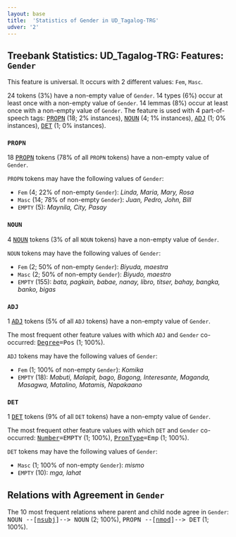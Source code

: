 ```yaml
---
layout: base
title:  'Statistics of Gender in UD_Tagalog-TRG'
udver: '2'
---
```


## Treebank Statistics: UD_Tagalog-TRG: Features: `Gender`

This feature is universal.
It occurs with 2 different values: `Fem`, `Masc`.

24 tokens (3%) have a non-empty value of `Gender`.
14 types (6%) occur at least once with a non-empty value of `Gender`.
14 lemmas (8%) occur at least once with a non-empty value of `Gender`.
The feature is used with 4 part-of-speech tags: <tt><a href="tl_trg-pos-PROPN.html">PROPN</a></tt> (18; 2% instances), <tt><a href="tl_trg-pos-NOUN.html">NOUN</a></tt> (4; 1% instances), <tt><a href="tl_trg-pos-ADJ.html">ADJ</a></tt> (1; 0% instances), <tt><a href="tl_trg-pos-DET.html">DET</a></tt> (1; 0% instances).

### `PROPN`

18 <tt><a href="tl_trg-pos-PROPN.html">PROPN</a></tt> tokens (78% of all `PROPN` tokens) have a non-empty value of `Gender`.

`PROPN` tokens may have the following values of `Gender`:

* `Fem` (4; 22% of non-empty `Gender`): <em>Linda, Maria, Mary, Rosa</em>
* `Masc` (14; 78% of non-empty `Gender`): <em>Juan, Pedro, John, Bill</em>
* `EMPTY` (5): <em>Maynila, City, Pasay</em>

### `NOUN`

4 <tt><a href="tl_trg-pos-NOUN.html">NOUN</a></tt> tokens (3% of all `NOUN` tokens) have a non-empty value of `Gender`.

`NOUN` tokens may have the following values of `Gender`:

* `Fem` (2; 50% of non-empty `Gender`): <em>Biyuda, maestra</em>
* `Masc` (2; 50% of non-empty `Gender`): <em>Biyudo, maestro</em>
* `EMPTY` (155): <em>bata, pagkain, babae, nanay, libro, titser, bahay, bangka, banko, bigas</em>

### `ADJ`

1 <tt><a href="tl_trg-pos-ADJ.html">ADJ</a></tt> tokens (5% of all `ADJ` tokens) have a non-empty value of `Gender`.

The most frequent other feature values with which `ADJ` and `Gender` co-occurred: <tt><a href="tl_trg-feat-Degree.html">Degree</a></tt><tt>=Pos</tt> (1; 100%).

`ADJ` tokens may have the following values of `Gender`:

* `Fem` (1; 100% of non-empty `Gender`): <em>Komika</em>
* `EMPTY` (18): <em>Mabuti, Malapit, bago, Bagong, Interesante, Maganda, Masagwa, Matalino, Matamis, Napakaano</em>

### `DET`

1 <tt><a href="tl_trg-pos-DET.html">DET</a></tt> tokens (9% of all `DET` tokens) have a non-empty value of `Gender`.

The most frequent other feature values with which `DET` and `Gender` co-occurred: <tt><a href="tl_trg-feat-Number.html">Number</a></tt><tt>=EMPTY</tt> (1; 100%), <tt><a href="tl_trg-feat-PronType.html">PronType</a></tt><tt>=Emp</tt> (1; 100%).

`DET` tokens may have the following values of `Gender`:

* `Masc` (1; 100% of non-empty `Gender`): <em>mismo</em>
* `EMPTY` (10): <em>mga, lahat</em>

## Relations with Agreement in `Gender`

The 10 most frequent relations where parent and child node agree in `Gender`:
<tt>NOUN --[<tt><a href="tl_trg-dep-nsubj.html">nsubj</a></tt>]--> NOUN</tt> (2; 100%),
<tt>PROPN --[<tt><a href="tl_trg-dep-nmod.html">nmod</a></tt>]--> DET</tt> (1; 100%).

